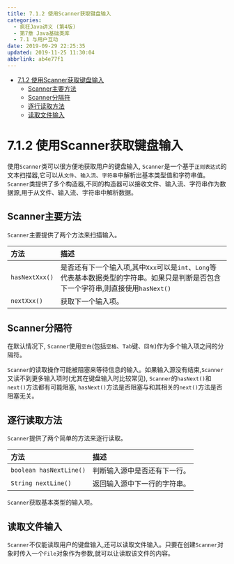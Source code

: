 ```yaml
---
title: 7.1.2 使用Scanner获取键盘输入
categories: 
  - 疯狂Java讲义 (第4版)
  - 第7章 Java基础类库
  - 7.1 与用户互动
date: 2019-09-29 22:25:35
updated: 2019-11-25 11:30:04
abbrlink: ab4e77f1
---
```

<div id='my_toc'>

- [7.1.2 使用Scanner获取键盘输入](/JavaReadingNotes/ab4e77f1/#7-1-2-使用Scanner获取键盘输入)
    - [Scanner主要方法](/JavaReadingNotes/ab4e77f1/#Scanner主要方法)
    - [Scanner分隔符](/JavaReadingNotes/ab4e77f1/#Scanner分隔符)
    - [逐行读取方法](/JavaReadingNotes/ab4e77f1/#逐行读取方法)
    - [读取文件输入](/JavaReadingNotes/ab4e77f1/#读取文件输入)

</div>
<!--more-->
<script>if (navigator.platform.toLowerCase() == 'win32'){document.getElementById('my_toc').style.display = 'none';}</script>

<!--end-->
<!--SSTStart-->
# 7.1.2 使用Scanner获取键盘输入 #
使用`Scanner`类可以很方便地获取用户的键盘输入, `Scanner`是一个基于`正则表达式`的文本扫描器,它可以从`文件`、`输入流`、`字符串`中解析出基本类型值和字符串值。
 `Scanner`类提供了多个构造器,不同的构造器可以接收文件、输入流、字符串作为数据源,用于从文件、输入流、字符串中解析数据。
## Scanner主要方法 ##
`Scanner`主要提供了两个方法来扫描输入。

|方法|描述|
|:---|:---|
|`hasNextXxx()`|是否还有下一个输入项,其中`Xxx`可以是`int`、`Long`等代表基本数据类型的字符串。如果只是判断是否包含下一个字符串,则直接使用`hasNext()`|
|`nextXxx()`|获取下一个输入项。|

## Scanner分隔符 ##
在默认情况下, `Scanner`使用`空白`(包括`空格`、`Tab`键、`回车`)作为多个输入项之间的分隔符。


`Scanner`的读取操作可能被阻塞来等待信息的输入。如果输入源没有结束,`Scanner`又读不到更多输入项时(尤其在键盘输入时比较常见), `Scanner`的`hasNext()`和`next()`方法都有可能阻塞, `hasNext()`方法是否阻塞与和其相关的`next()`方法是否阻塞无关。

## 逐行读取方法 ##
`Scanner`提供了两个简单的方法来逐行读取。

|方法|描述|
|:---|:---|
|`boolean hasNextLine()`|判断输入源中是否还有下一行。|
|`String nextLine()`|返回输入源中下一行的字符串。|

`Scanner`获取基本类型的输入项。

## 读取文件输入 ##
`Scanner`不仅能读取用户的键盘输入,还可以读取文件输入。只要在创建`Scanner`对象时传入一个`File`对象作为参数,就可以让读取该文件的内容。
<!--SSTStop-->

